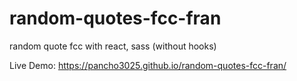 # random-quotes-fcc-fran
random quote fcc with react, sass (without hooks)

Live Demo: https://pancho3025.github.io/random-quotes-fcc-fran/
